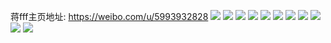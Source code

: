 蒋fff主页地址: https://weibo.com/u/5993932828 
![](https://wx4.sinaimg.cn/mw2000/006xDVJWly1h8uhmmmx4xj31o0280x6q.jpg) 
![](https://wx4.sinaimg.cn/mw2000/006xDVJWly1h4cc3idy31j30xc1jthdm.jpg) 
![](https://wx4.sinaimg.cn/mw2000/006xDVJWly1h4cc3ixpdnj30xc1je1kx.jpg) 
![](https://wx4.sinaimg.cn/mw2000/006xDVJWly1h4cc3ccmb5j31j32annpd.jpg) 
![](https://wx4.sinaimg.cn/mw2000/006xDVJWly1h1l5uuhvgej325r33yhdv.jpg) 
![](https://wx4.sinaimg.cn/mw2000/006xDVJWly1gnuajrtb6xj32c02c0kjl.jpg) 
![](https://wx4.sinaimg.cn/mw2000/006xDVJWly1gnuajsrrv9j32c02c01kx.jpg) 
![](https://wx4.sinaimg.cn/mw2000/006xDVJWly1gnuaju8pb6j32c02c07wh.jpg) 
![](https://wx4.sinaimg.cn/mw2000/006xDVJWly1giv0tnu7mxj32c02c01kx.jpg) 
![](https://wx4.sinaimg.cn/mw2000/006xDVJWly1giv0tma870j32c02c04qp.jpg) 
![](https://wx4.sinaimg.cn/mw2000/006xDVJWly1giv0tppi69j32c02c0qv6.jpg) 
